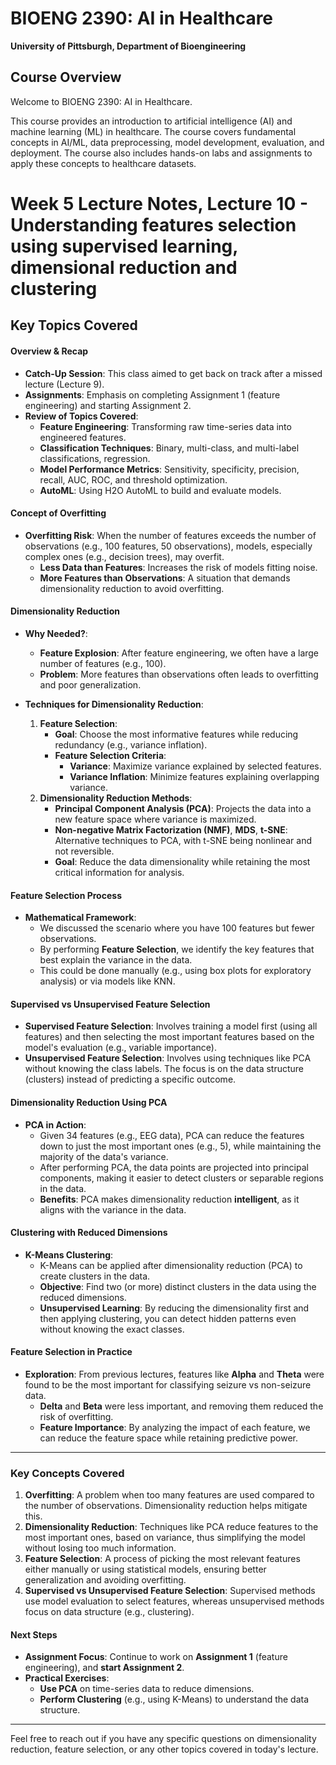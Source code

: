 # BIOENG 2390: AI in Healthcare

**University of Pittsburgh, Department of Bioengineering**

## Course Overview
Welcome to BIOENG 2390: AI in Healthcare. 

This course provides an introduction to artificial intelligence (AI) and machine learning (ML) in healthcare. The course covers fundamental concepts in AI/ML, data preprocessing, model development, evaluation, and deployment. The course also includes hands-on labs and assignments to apply these concepts to healthcare datasets.


# Week 5 Lecture Notes, Lecture 10 - Understanding features selection using supervised learning, dimensional reduction and clustering

## Key Topics Covered

#### **Overview & Recap**
- **Catch-Up Session**: This class aimed to get back on track after a missed lecture (Lecture 9).
- **Assignments**: Emphasis on completing Assignment 1 (feature engineering) and starting Assignment 2.
- **Review of Topics Covered**:
  - **Feature Engineering**: Transforming raw time-series data into engineered features.
  - **Classification Techniques**: Binary, multi-class, and multi-label classifications, regression.
  - **Model Performance Metrics**: Sensitivity, specificity, precision, recall, AUC, ROC, and threshold optimization.
  - **AutoML**: Using H2O AutoML to build and evaluate models.

#### **Concept of Overfitting**
- **Overfitting Risk**: When the number of features exceeds the number of observations (e.g., 100 features, 50 observations), models, especially complex ones (e.g., decision trees), may overfit.
  - **Less Data than Features**: Increases the risk of models fitting noise.
  - **More Features than Observations**: A situation that demands dimensionality reduction to avoid overfitting.

#### **Dimensionality Reduction**
- **Why Needed?**: 
  - **Feature Explosion**: After feature engineering, we often have a large number of features (e.g., 100).
  - **Problem**: More features than observations often leads to overfitting and poor generalization.
  
- **Techniques for Dimensionality Reduction**:
  1. **Feature Selection**: 
     - **Goal**: Choose the most informative features while reducing redundancy (e.g., variance inflation).
     - **Feature Selection Criteria**: 
       - **Variance**: Maximize variance explained by selected features.
       - **Variance Inflation**: Minimize features explaining overlapping variance.
  2. **Dimensionality Reduction Methods**:
     - **Principal Component Analysis (PCA)**: Projects the data into a new feature space where variance is maximized.
     - **Non-negative Matrix Factorization (NMF)**, **MDS**, **t-SNE**: Alternative techniques to PCA, with t-SNE being nonlinear and not reversible.
     - **Goal**: Reduce the data dimensionality while retaining the most critical information for analysis.

#### **Feature Selection Process**
- **Mathematical Framework**: 
  - We discussed the scenario where you have 100 features but fewer observations.
  - By performing **Feature Selection**, we identify the key features that best explain the variance in the data.
  - This could be done manually (e.g., using box plots for exploratory analysis) or via models like KNN.

#### **Supervised vs Unsupervised Feature Selection**
- **Supervised Feature Selection**: Involves training a model first (using all features) and then selecting the most important features based on the model's evaluation (e.g., variable importance).
- **Unsupervised Feature Selection**: Involves using techniques like PCA without knowing the class labels. The focus is on the data structure (clusters) instead of predicting a specific outcome.

#### **Dimensionality Reduction Using PCA**
- **PCA in Action**:
  - Given 34 features (e.g., EEG data), PCA can reduce the features down to just the most important ones (e.g., 5), while maintaining the majority of the data's variance.
  - After performing PCA, the data points are projected into principal components, making it easier to detect clusters or separable regions in the data.
  - **Benefits**: PCA makes dimensionality reduction **intelligent**, as it aligns with the variance in the data.

#### **Clustering with Reduced Dimensions**
- **K-Means Clustering**:
  - K-Means can be applied after dimensionality reduction (PCA) to create clusters in the data.
  - **Objective**: Find two (or more) distinct clusters in the data using the reduced dimensions.
  - **Unsupervised Learning**: By reducing the dimensionality first and then applying clustering, you can detect hidden patterns even without knowing the exact classes.

#### **Feature Selection in Practice**
- **Exploration**: From previous lectures, features like **Alpha** and **Theta** were found to be the most important for classifying seizure vs non-seizure data.
  - **Delta** and **Beta** were less important, and removing them reduced the risk of overfitting.
  - **Feature Importance**: By analyzing the impact of each feature, we can reduce the feature space while retaining predictive power.

---

### **Key Concepts Covered**
1. **Overfitting**: A problem when too many features are used compared to the number of observations. Dimensionality reduction helps mitigate this.
2. **Dimensionality Reduction**: Techniques like PCA reduce features to the most important ones, based on variance, thus simplifying the model without losing too much information.
3. **Feature Selection**: A process of picking the most relevant features either manually or using statistical models, ensuring better generalization and avoiding overfitting.
4. **Supervised vs Unsupervised Feature Selection**: Supervised methods use model evaluation to select features, whereas unsupervised methods focus on data structure (e.g., clustering).

#### **Next Steps**
- **Assignment Focus**: Continue to work on **Assignment 1** (feature engineering), and **start Assignment 2**.
- **Practical Exercises**: 
  - **Use PCA** on time-series data to reduce dimensions.
  - **Perform Clustering** (e.g., using K-Means) to understand the data structure.

---

Feel free to reach out if you have any specific questions on dimensionality reduction, feature selection, or any other topics covered in today's lecture.